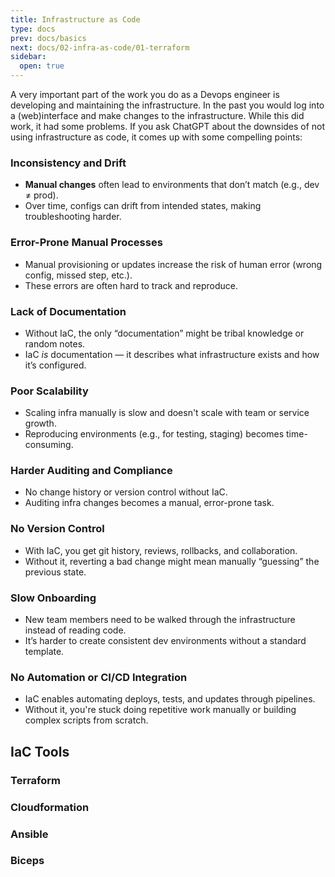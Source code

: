 ```yaml
---
title: Infrastructure as Code
type: docs
prev: docs/basics
next: docs/02-infra-as-code/01-terraform
sidebar:
  open: true
---
```


A very important part of the work you do as a Devops engineer is developing and maintaining the infrastructure. In the past you would log into a (web)interface and make changes to the infrastructure. While this did work, it had some problems. If you ask ChatGPT about the downsides of not using infrastructure as code, it comes up with some compelling points:

### **Inconsistency and Drift**

- **Manual changes** often lead to environments that don’t match (e.g., dev ≠ prod).
- Over time, configs can drift from intended states, making troubleshooting harder.

### **Error-Prone Manual Processes**

- Manual provisioning or updates increase the risk of human error (wrong config, missed step, etc.).
- These errors are often hard to track and reproduce.

### **Lack of Documentation**

- Without IaC, the only “documentation” might be tribal knowledge or random notes.
- IaC *is* documentation — it describes what infrastructure exists and how it’s configured.

### **Poor Scalability**

- Scaling infra manually is slow and doesn't scale with team or service growth.
- Reproducing environments (e.g., for testing, staging) becomes time-consuming.

### **Harder Auditing and Compliance**

- No change history or version control without IaC.
- Auditing infra changes becomes a manual, error-prone task.

### **No Version Control**

- With IaC, you get git history, reviews, rollbacks, and collaboration.
- Without it, reverting a bad change might mean manually “guessing” the previous state.

### **Slow Onboarding**

- New team members need to be walked through the infrastructure instead of reading code.
- It’s harder to create consistent dev environments without a standard template.

### **No Automation or CI/CD Integration**

- IaC enables automating deploys, tests, and updates through pipelines.
- Without it, you're stuck doing repetitive work manually or building complex scripts from scratch.

## IaC Tools

### Terraform

### Cloudformation

### Ansible

### Biceps
